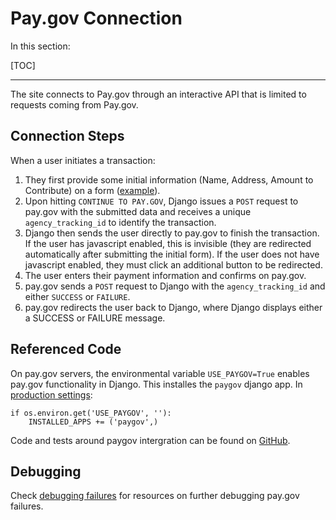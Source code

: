<h1>Pay.gov Connection</h1>

In this section:

[TOC]

<hr>

The site connects to Pay.gov through an interactive API that is limited to requests coming from Pay.gov.

## Connection Steps
When a user initiates a transaction:

1. They first provide some initial information (Name, Address, Amount to Contribute) on a form ([example](https://donate.peacecorps.gov/donate/fund/let-girls-learn/payment/?payment_amount=50)).
2. Upon hitting `CONTINUE TO PAY.GOV`, Django issues a `POST` request to pay.gov with the submitted data and receives a unique `agency_tracking_id` to identify the transaction.
3. Django then sends the user directly to pay.gov to finish the transaction. If the user has javascript enabled, this is invisible (they are redirected automatically after submitting the initial form). If the user does not have javascript enabled, they must click an additional button to be redirected.
4. The user enters their payment information and confirms on pay.gov.
5. pay.gov sends a `POST` request to Django with the `agency_tracking_id` and either `SUCCESS` or `FAILURE`.
5. pay.gov redirects the user back to Django, where Django displays either a SUCCESS or FAILURE message.

## Referenced Code
On pay.gov servers, the environmental variable `USE_PAYGOV=True` enables pay.gov functionality in Django. This installes the `paygov` django app. In [production settings](https://github.com/18F/peacecorps-site/blob/master/peacecorps/peacecorps/settings/production.py#L44-L45):

```
if os.environ.get('USE_PAYGOV', ''):
    INSTALLED_APPS += ('paygov',)
```

Code and tests around paygov intergration can be found on [GitHub](https://github.com/18F/peacecorps-site/tree/master/peacecorps/paygov).

## Debugging
Check [debugging failures](debugging-failures.md) for resources on further debugging pay.gov failures.